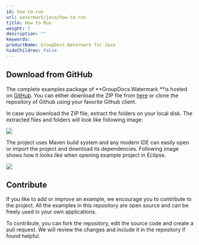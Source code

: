 ```yaml
---
id: how-to-run
url: watermark/java/how-to-run
title: How to Run
weight: 7
description: ""
keywords: 
productName: GroupDocs.Watermark for Java
hideChildren: False
---
```

## Download from GitHub

The complete examples package of **GroupDocs.Watermark **is hosted on [GitHub](https://github.com/groupdocs-watermark/GroupDocs.Watermark-for-Java). You can either download the ZIP file from [here](https://codeload.github.com/groupdocs-watermark/GroupDocs.watermark-for-Java/zip/master) or clone the repository of Github using your favorite Github client.

In case you download the ZIP file, extract the folders on your local disk. The extracted files and folders will look like following image:

![](https://wiki.lisbon.dynabic.com/download/attachments/30474931/list.png?version=1&modificationDate=1580195126000&api=v2)

The project uses Maven build system and any modern IDE can easily open or import the project and download its dependencies. Following image shows how it looks like when opening example project in Eclipse.

![](https://wiki.lisbon.dynabic.com/download/attachments/30474931/eclipse.png?version=1&modificationDate=1580195348000&api=v2)

## Contribute

If you like to add or improve an example, we encourage you to contribute to the project. All the examples in this repository are open source and can be freely used in your own applications.

To contribute, you can fork the repository, edit the source code and create a pull request. We will review the changes and include it in the repository if found helpful.
